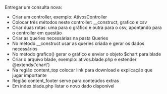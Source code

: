 Entregar um consulta nova:

 - Criar um controller, exemplo: AtivosController
 - Colocar três métodos neste controller: __construct, grafico e csv
 - Criar duas rotas: uma para o gráfico e outra para o csv, apontando para o controller em questão
 - Criar as queries necessárias na pasta Queries
 - No método __construct usar as queries criada e gerar os dados necessários
 - No método grafico() gerar o gráfico e enviar o objeto $chart para blade
 - Criar o arquivo blade, exemplo: ativos.blade.php e estender @extends('chart')
 - Na região content_top colocar link para download e explicação que jugar importante
 - Região content_footer serve para conteúdos extras
 - Em index.blade.php listar o novo dado disponível
